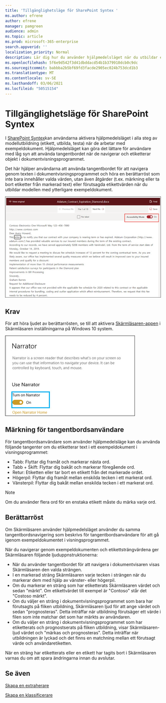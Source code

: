 ```yaml
---
title: 'Tillgänglighetsläge för SharePoint Syntex '
ms.author: efrene
author: efrene
manager: pamgreen
audience: admin
ms.topic: article
ms.prod: microsoft-365-enterprise
search.appverid: ''
localization_priority: Normal
description: Lär dig hur du använder hjälpmedelsläget när du utbildar en modell i SharePoint Syntex.
ms.openlocfilehash: 5f6e9d542f3d41dbddacd54b1b379910dcb0c9dc
ms.sourcegitcommit: babbba2b5bf69fd3facde2905ec024b753dcd1b3
ms.translationtype: MT
ms.contentlocale: sv-SE
ms.lasthandoff: 03/06/2021
ms.locfileid: "50515154"
---
```

# <a name="sharepoint-syntex-accessibility-mode"></a>Tillgänglighetsläge för SharePoint Syntex

I [SharePoint Syntex](index.md)kan användarna aktivera hjälpmedelsläget i alla steg av modellutbildning (etikett, utbilda, testa) när de arbetar med exempeldokument. Hjälpmedelsläget kan göra det lättare för användare med låg syn att använda tangentbordet när de navigerar och etiketterar objekt i dokumentvisningsprogrammet.

Det här hjälper användarna att använda tangentbordet för att navigera genom texten i dokumentvisningsprogrammet och höra en berättarröst som inte bara innehåller valda värden, utan även åtgärder (t.ex. märkning eller ta bort etiketter från markerad text) eller förutsagda etikettvärden när du utbildar modellen med ytterligare exempeldokument. 


![Hjälpmedelsläge](../media/content-understanding/accessibility-mode.png)

## <a name="requirements"></a>Krav

För att höra ljudet av berättarrösten, se till att aktivera [Skärmläsaren-appen](https://support.microsoft.com/windows/complete-guide-to-narrator-e4397a0d-ef4f-b386-d8ae-c172f109bdb1) i Skärmläsaren inställningarna på Windows 10 system.

![Aktivera Skärmläsaren](../media/content-understanding/narrator-settings.png)

## <a name="labeling-for-keyboard-users"></a>Märkning för tangentbordsanvändare

För tangentbordsanvändare som använder hjälpmedelsläge kan du använda följande tangenter om du etiketterar text i ett exempeldokument i visningsprogrammet:

- Tabb: Flyttar dig framåt och markerar nästa ord.
- Tabb + Skift: Flyttar dig bakåt och markerar föregående ord.
- Retur: Etiketten eller tar bort en etikett från det markerade ordet.
- Högerpil: Flyttar dig framåt mellan enskilda tecken i ett markerat ord.
- Vänsterpil: Flyttar dig bakåt mellan enskilda tecken i ett markerat ord.

> [!NOTE]
> Om du använder flera ord för en enstaka etikett måste du märka varje ord.


## <a name="narration"></a>Berättarröst

Om Skärmläsaren använder hjälpmedelsläget använder du samma tangentbordsnavigering som beskrivs för tangentbordsanvändare för att gå igenom exempeldokumentet i visningsprogrammet.

När du navigerar genom exempeldokumenten och etikettsträngvärdena ger Skärmläsaren följande ljuduppnstruktionerna:

- När du använder tangentbordet för att navigera i dokumentvisaren visas Skärmläsaren den valda strängen.
- I en markerad sträng Skärmläsaren varje tecken i strängen när du markerar dem med hjälp av vänster- eller högerpil.
- Om du markerar en sträng som har etiketterats Skärmläsaren värdet och sedan "märkt".  Om etikettvärdet till exempel är "Contoso" står det "Costoso märkt". 
- Om du väljer en sträng i dokumentvisningsprogrammet som bara har förutsagts på fliken utbildning, Skärmläsaren ljud för att ange värdet och sedan "prognosteras". Detta inträffar när utbildning förutsäger ett värde i filen som inte matchar det som har märkts av användaren.
- Om du väljer en sträng i dokumentvisningsprogrammet som har etiketterats och prognostserats på fliken utbildning, visar Skärmläsaren-ljud värdet och "märkas och prognosteras". Detta inträffar när utbildningen är lyckad och det finns en matchning mellan ett förutsagt värde och användaretiketten.



När en sträng har etiketterats eller en etikett har tagits bort i Skärmläsaren varnas du om att spara ändringarna innan du avslutar.

## <a name="see-also"></a>Se även

[Skapa en extraherare](create-an-extractor.md)</br>

[Skapa en klassificerare](create-a-classifier.md)</br>










 


  
  



